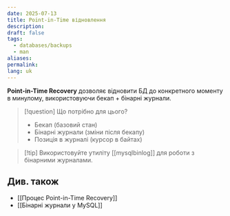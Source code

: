 ```yaml
---
date: 2025-07-13
title: Point-in-Time відновлення
description: 
draft: false
tags:
  - databases/backups
  - man
aliases: 
permalink: 
lang: uk
---
```


**Point-in-Time Recovery** дозволяє відновити БД до конкретного моменту в минулому, використовуючи бекап + бінарні журнали.


> [!question] Що потрібно для цього?
> - Бекап (базовий стан)
> - Бінарні журнали (зміни після бекапу)
> - Позиція в журналі (курсор в байтах)

> [!tip] Використовуйте утиліту [[mysqlbinlog]] для роботи з бінарними журналами.
## Див. також

- [[Процес Point-in-Time Recovery]]
- [[Бінарні журнали у MySQL]]